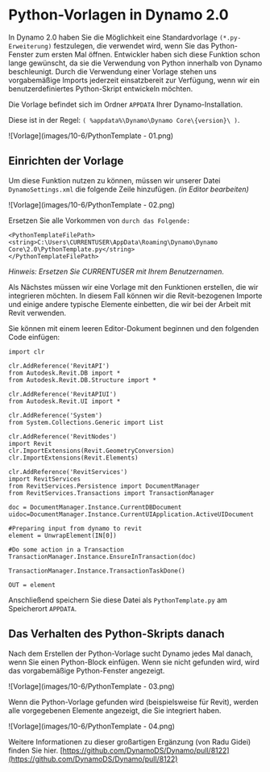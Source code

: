 # Python-Vorlagen in Dynamo 2.0

In Dynamo 2.0 haben Sie die Möglichkeit eine Standardvorlage `(*.py-Erweiterung)` festzulegen, die verwendet wird, wenn Sie das Python-Fenster zum ersten Mal öffnen. Entwickler haben sich diese Funktion schon lange gewünscht, da sie die Verwendung von Python innerhalb von Dynamo beschleunigt. Durch die Verwendung einer Vorlage stehen uns vorgabemäßige Imports jederzeit einsatzbereit zur Verfügung, wenn wir ein benutzerdefiniertes Python-Skript entwickeln möchten.

Die Vorlage befindet sich im Ordner `APPDATA` Ihrer Dynamo-Installation.

Diese ist in der Regel: `( %appdata%\Dynamo\Dynamo Core\{version}\ )`.

!\[Vorlage]\(images/10-6/PythonTemplate - 01.png)

## Einrichten der Vorlage

Um diese Funktion nutzen zu können, müssen wir unserer Datei `DynamoSettings.xml` die folgende Zeile hinzufügen. _(in Editor bearbeiten)_

!\[Vorlage]\(images/10-6/PythonTemplate - 02.png)

Ersetzen Sie alle Vorkommen von `durch das Folgende:`

```
<PythonTemplateFilePath>
<string>C:\Users\CURRENTUSER\AppData\Roaming\Dynamo\Dynamo Core\2.0\PythonTemplate.py</string>
</PythonTemplateFilePath>
```

_Hinweis: Ersetzen Sie CURRENTUSER mit Ihrem Benutzernamen._

Als Nächstes müssen wir eine Vorlage mit den Funktionen erstellen, die wir integrieren möchten. In diesem Fall können wir die Revit-bezogenen Importe und einige andere typische Elemente einbetten, die wir bei der Arbeit mit Revit verwenden.

Sie können mit einem leeren Editor-Dokument beginnen und den folgenden Code einfügen:

```
import clr

clr.AddReference('RevitAPI')
from Autodesk.Revit.DB import *
from Autodesk.Revit.DB.Structure import *

clr.AddReference('RevitAPIUI')
from Autodesk.Revit.UI import *

clr.AddReference('System')
from System.Collections.Generic import List

clr.AddReference('RevitNodes')
import Revit
clr.ImportExtensions(Revit.GeometryConversion)
clr.ImportExtensions(Revit.Elements)

clr.AddReference('RevitServices')
import RevitServices
from RevitServices.Persistence import DocumentManager
from RevitServices.Transactions import TransactionManager

doc = DocumentManager.Instance.CurrentDBDocument
uidoc=DocumentManager.Instance.CurrentUIApplication.ActiveUIDocument

#Preparing input from dynamo to revit
element = UnwrapElement(IN[0])

#Do some action in a Transaction
TransactionManager.Instance.EnsureInTransaction(doc)

TransactionManager.Instance.TransactionTaskDone()

OUT = element
```

Anschließend speichern Sie diese Datei als `PythonTemplate.py` am Speicherort `APPDATA`.

## Das Verhalten des Python-Skripts danach

Nach dem Erstellen der Python-Vorlage sucht Dynamo jedes Mal danach, wenn Sie einen Python-Block einfügen. Wenn sie nicht gefunden wird, wird das vorgabemäßige Python-Fenster angezeigt.

!\[Vorlage]\(images/10-6/PythonTemplate - 03.png)

Wenn die Python-Vorlage gefunden wird (beispielsweise für Revit), werden alle vorgegebenen Elemente angezeigt, die Sie integriert haben.

!\[Vorlage]\(images/10-6/PythonTemplate - 04.png)

Weitere Informationen zu dieser großartigen Ergänzung (von Radu Gidei) finden Sie hier. [https://github.com/DynamoDS/Dynamo/pull/8122](https://github.com/DynamoDS/Dynamo/pull/8122)
